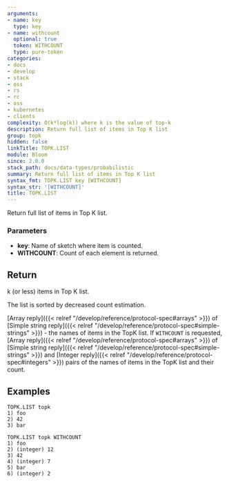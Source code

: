```yaml
---
arguments:
- name: key
  type: key
- name: withcount
  optional: true
  token: WITHCOUNT
  type: pure-token
categories:
- docs
- develop
- stack
- oss
- rs
- rc
- oss
- kubernetes
- clients
complexity: O(k*log(k)) where k is the value of top-k
description: Return full list of items in Top K list
group: topk
hidden: false
linkTitle: TOPK.LIST
module: Bloom
since: 2.0.0
stack_path: docs/data-types/probabilistic
summary: Return full list of items in Top K list
syntax_fmt: TOPK.LIST key [WITHCOUNT]
syntax_str: '[WITHCOUNT]'
title: TOPK.LIST
---
```

Return full list of items in Top K list.

### Parameters

* **key**: Name of sketch where item is counted.
* **WITHCOUNT**: Count of each element is returned.  

## Return

k (or less) items in Top K list.

The list is sorted by decreased count estimation.

[Array reply]({{< relref "/develop/reference/protocol-spec#arrays" >}}) of [Simple string reply]({{< relref "/develop/reference/protocol-spec#simple-strings" >}}) - the names of items in the TopK list.
If `WITHCOUNT` is requested, [Array reply]({{< relref "/develop/reference/protocol-spec#arrays" >}}) of [Simple string reply]({{< relref "/develop/reference/protocol-spec#simple-strings" >}}) and 
[Integer reply]({{< relref "/develop/reference/protocol-spec#integers" >}}) pairs of the names of items in the TopK list and their count.

## Examples

```
TOPK.LIST topk
1) foo
2) 42
3) bar
```

```
TOPK.LIST topk WITHCOUNT
1) foo
2) (integer) 12
3) 42
4) (integer) 7
5) bar
6) (integer) 2
```
